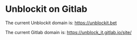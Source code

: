 # Unblockit on Gitlab

The current Unblockit domain is: https://unblockit.bet

The current Gitlab domain is: https://unblock_it.gitlab.io/site/
